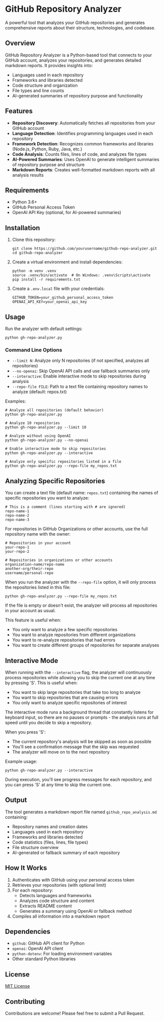 # GitHub Repository Analyzer

A powerful tool that analyzes your GitHub repositories and generates comprehensive reports about their structure, technologies, and codebase.

## Overview

GitHub Repository Analyzer is a Python-based tool that connects to your GitHub account, analyzes your repositories, and generates detailed markdown reports. It provides insights into:

- Languages used in each repository
- Frameworks and libraries detected
- Code structure and organization
- File types and line counts
- AI-generated summaries of repository purpose and functionality

## Features

- **Repository Discovery**: Automatically fetches all repositories from your GitHub account
- **Language Detection**: Identifies programming languages used in each repository
- **Framework Detection**: Recognizes common frameworks and libraries (Node.js, Python, Ruby, Java, etc.)
- **Code Analysis**: Counts files, lines of code, and analyzes file types
- **AI-Powered Summaries**: Uses OpenAI to generate intelligent summaries of repository purpose and structure
- **Markdown Reports**: Creates well-formatted markdown reports with all analysis results

## Requirements

- Python 3.6+
- GitHub Personal Access Token
- OpenAI API Key (optional, for AI-powered summaries)

## Installation

1. Clone this repository:
   ```
   git clone https://github.com/yourusername/github-repo-analyzer.git
   cd github-repo-analyzer
   ```

2. Create a virtual environment and install dependencies:
   ```
   python -m venv .venv
   source .venv/bin/activate  # On Windows: .venv\Scripts\activate
   pip install -r requirements.txt
   ```

3. Create a `.env.local` file with your credentials:
   ```
   GITHUB_TOKEN=your_github_personal_access_token
   OPENAI_API_KEY=your_openai_api_key
   ```

## Usage

Run the analyzer with default settings:

```
python gh-repo-analyzer.py
```

### Command Line Options

- `--limit N`: Analyze only N repositories (if not specified, analyzes all repositories)
- `--no-openai`: Skip OpenAI API calls and use fallback summaries only
- `--interactive`: Enable interactive mode to skip repositories during analysis
- `--repo-file FILE`: Path to a text file containing repository names to analyze (default: repos.txt)

Examples:

```
# Analyze all repositories (default behavior)
python gh-repo-analyzer.py

# Analyze 10 repositories
python gh-repo-analyzer.py --limit 10

# Analyze without using OpenAI
python gh-repo-analyzer.py --no-openai

# Enable interactive mode to skip repositories
python gh-repo-analyzer.py --interactive

# Analyze only specific repositories listed in a file
python gh-repo-analyzer.py --repo-file my_repos.txt
```

## Analyzing Specific Repositories

You can create a text file (default name: `repos.txt`) containing the names of specific repositories you want to analyze:

```
# This is a comment (lines starting with # are ignored)
repo-name-1
repo-name-2
repo-name-3
```

For repositories in GitHub Organizations or other accounts, use the full repository name with the owner:

```
# Repositories in your account
your-repo-1
your-repo-2

# Repositories in organizations or other accounts
organization-name/repo-name
another-org/their-repo
username/personal-repo
```

When you run the analyzer with the `--repo-file` option, it will only process the repositories listed in this file:

```
python gh-repo-analyzer.py --repo-file my_repos.txt
```

If the file is empty or doesn't exist, the analyzer will process all repositories in your account as usual.

This feature is useful when:
- You only want to analyze a few specific repositories
- You want to analyze repositories from different organizations
- You want to re-analyze repositories that had errors
- You want to create different groups of repositories for separate analyses

## Interactive Mode

When running with the `--interactive` flag, the analyzer will continuously process repositories while allowing you to skip the current one at any time by pressing 'S'. This is useful when:

- You want to skip large repositories that take too long to analyze
- You want to skip repositories that are causing errors
- You only want to analyze specific repositories of interest

The interactive mode runs a background thread that constantly listens for keyboard input, so there are no pauses or prompts - the analysis runs at full speed until you decide to skip a repository.

When you press 'S':
- The current repository's analysis will be skipped as soon as possible
- You'll see a confirmation message that the skip was requested
- The analyzer will move on to the next repository

Example usage:
```
python gh-repo-analyzer.py --interactive
```

During execution, you'll see progress messages for each repository, and you can press 'S' at any time to skip the current one.

## Output

The tool generates a markdown report file named `github_repo_analysis.md` containing:

- Repository names and creation dates
- Languages used in each repository
- Frameworks and libraries detected
- Code statistics (files, lines, file types)
- File structure overview
- AI-generated or fallback summary of each repository

## How It Works

1. Authenticates with GitHub using your personal access token
2. Retrieves your repositories (with optional limit)
3. For each repository:
   - Detects languages and frameworks
   - Analyzes code structure and content
   - Extracts README content
   - Generates a summary using OpenAI or fallback method
4. Compiles all information into a markdown report

## Dependencies

- `github`: GitHub API client for Python
- `openai`: OpenAI API client
- `python-dotenv`: For loading environment variables
- Other standard Python libraries

## License

[MIT License](LICENSE)

## Contributing

Contributions are welcome! Please feel free to submit a Pull Request.